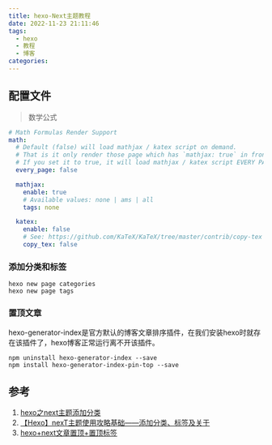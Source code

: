 ```yaml
---
title: hexo-Next主题教程
date: 2022-11-23 21:11:46
tags:
  - hexo
  - 教程
  - 博客
categories:
---
```

## 配置文件
> 数学公式

```yaml
# Math Formulas Render Support
math:
  # Default (false) will load mathjax / katex script on demand.
  # That is it only render those page which has `mathjax: true` in front-matter.
  # If you set it to true, it will load mathjax / katex script EVERY PAGE.
  every_page: false

  mathjax:
    enable: true
    # Available values: none | ams | all
    tags: none

  katex:
    enable: false
    # See: https://github.com/KaTeX/KaTeX/tree/master/contrib/copy-tex
    copy_tex: false
```
### 添加分类和标签
```shell
hexo new page categories
hexo new page tags
```
### 置顶文章
hexo-generator-index是官方默认的博客文章排序插件，在我们安装hexo时就存在该插件了，hexo博客正常运行离不开该插件。
```shell
npm uninstall hexo-generator-index --save
npm install hexo-generator-index-pin-top --save
```

## 参考
1. [hexo之next主题添加分类](https://blog.csdn.net/u011240016/article/details/79422462)
2. [【Hexo】nexT主题使用攻略基础——添加分类、标签及关于](https://blog.csdn.net/weixin_48927364/article/details/123295436)
3. [hexo+next文章置顶+置顶标签](https://dingxiufeng.cn/index.php/archives/59/)